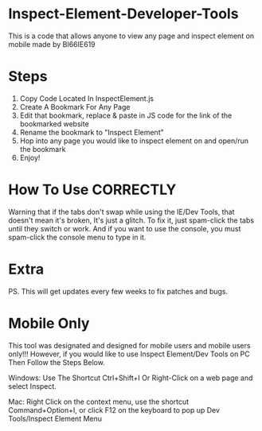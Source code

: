 # Inspect-Element-Developer-Tools
This is a code that allows anyone to view any page and inspect element on mobile made by BI66IE619

# Steps
1. Copy Code Located In InspectElement.js
2. Create A Bookmark For Any Page
3. Edit that bookmark, replace & paste in JS code for the link of the bookmarked website
4. Rename the bookmark to "Inspect Element"
5. Hop into any page you would like to inspect element on and open/run the bookmark
6. Enjoy!

# How To Use CORRECTLY
Warning that if the tabs don't swap while using the IE/Dev Tools, that doesn't mean it's broken, It's just a glitch. To fix it, just spam-click the tabs until they switch or work. And if you want to use the console, you must spam-click the console menu to type in it.

# Extra
PS. This will get updates every few weeks to fix patches and bugs.

# Mobile Only
This tool was designated and designed for mobile users and mobile users only!!!
However, if you would like to use Inspect Element/Dev Tools on PC Then Follow the Steps Below.

Windows:
Use The Shortcut Ctrl+Shift+I Or Right-Click on a web page and select Inspect.

Mac:
Right Click on the context menu, use the shortcut Command+Option+I, or click F12 on the keyboard to pop up Dev Tools/Inspect Element Menu
